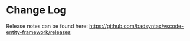 # Change Log

Release notes can be found here: https://github.com/badsyntax/vscode-entity-framework/releases

